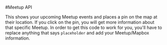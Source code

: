 #Meetup API

This shows your upcoming Meetup events and places a pin on the map at their location. If you click on the pin, you will get more information about that specific Meetup.
In order to get this code to work for you, you'll have to replace anything that says `placeholder` and add your Meetup/Mapbox information.
